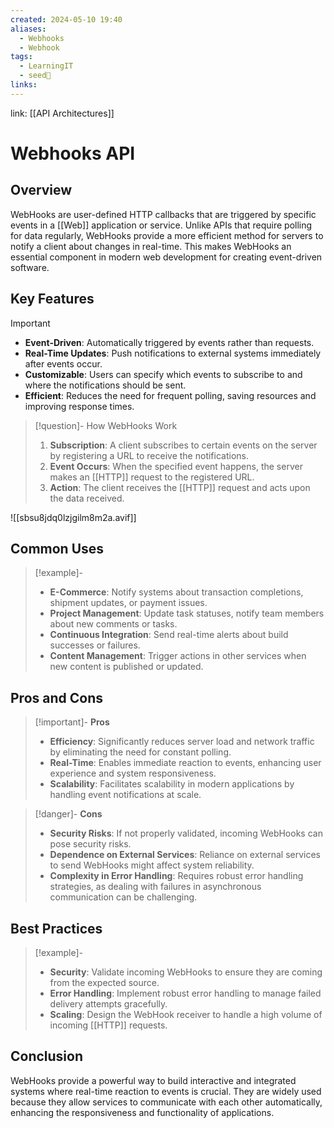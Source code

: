 ```yaml
---
created: 2024-05-10 19:40
aliases:
  - Webhooks
  - Webhook
tags:
  - LearningIT
  - seed🌱
links:
---
```


link: [[API Architectures]]

# Webhooks API

## Overview

WebHooks are user-defined HTTP callbacks that are triggered by specific events in a [[Web]] application or service. Unlike APIs that require polling for data regularly, WebHooks provide a more efficient method for servers to notify a client about changes in real-time. This makes WebHooks an essential component in modern web development for creating event-driven software.

## Key Features

> [!important]
> - **Event-Driven**: Automatically triggered by events rather than requests.
> - **Real-Time Updates**: Push notifications to external systems immediately after events occur.
> - **Customizable**: Users can specify which events to subscribe to and where the notifications should be sent.
> - **Efficient**: Reduces the need for frequent polling, saving resources and improving response times.


> [!question]- How WebHooks Work
> 1. **Subscription**: A client subscribes to certain events on the server by registering a URL to receive the notifications.
> 2. **Event Occurs**: When the specified event happens, the server makes an [[HTTP]] request to the registered URL.
> 3. **Action**: The client receives the [[HTTP]] request and acts upon the data received.

![[sbsu8jdq0lzjgilm8m2a.avif]]

## Common Uses

> [!example]-
> - **E-Commerce**: Notify systems about transaction completions, shipment updates, or payment issues.
> - **Project Management**: Update task statuses, notify team members about new comments or tasks.
> - **Continuous Integration**: Send real-time alerts about build successes or failures.
> - **Content Management**: Trigger actions in other services when new content is published or updated.

## Pros and Cons

> [!important]- **Pros**
> - **Efficiency**: Significantly reduces server load and network traffic by eliminating the need for constant polling.
> - **Real-Time**: Enables immediate reaction to events, enhancing user experience and system responsiveness.
> - **Scalability**: Facilitates scalability in modern applications by handling event notifications at scale.

> [!danger]- **Cons**
> - **Security Risks**: If not properly validated, incoming WebHooks can pose security risks.
> - **Dependence on External Services**: Reliance on external services to send WebHooks might affect system reliability.
> - **Complexity in Error Handling**: Requires robust error handling strategies, as dealing with failures in asynchronous communication can be challenging.

## Best Practices

> [!example]-
> - **Security**: Validate incoming WebHooks to ensure they are coming from the expected source.
> - **Error Handling**: Implement robust error handling to manage failed delivery attempts gracefully.
> - **Scaling**: Design the WebHook receiver to handle a high volume of incoming [[HTTP]] requests.

## Conclusion

WebHooks provide a powerful way to build interactive and integrated systems where real-time reaction to events is crucial. They are widely used because they allow services to communicate with each other automatically, enhancing the responsiveness and functionality of applications.
